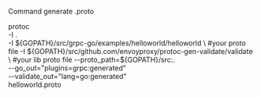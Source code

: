 Command generate .proto



protoc \
  -I . \
  -I ${GOPATH}/src/grpc-go/examples/helloworld/helloworld \ #your proto file
  -I ${GOPATH}/src/github.com/envoyproxy/protoc-gen-validate/validate \ #your lib proto file
  --proto_path=${GOPATH}/src:. \
  --go_out="plugins=grpc:generated" \
  --validate_out="lang=go:generated" \
  helloworld.proto
